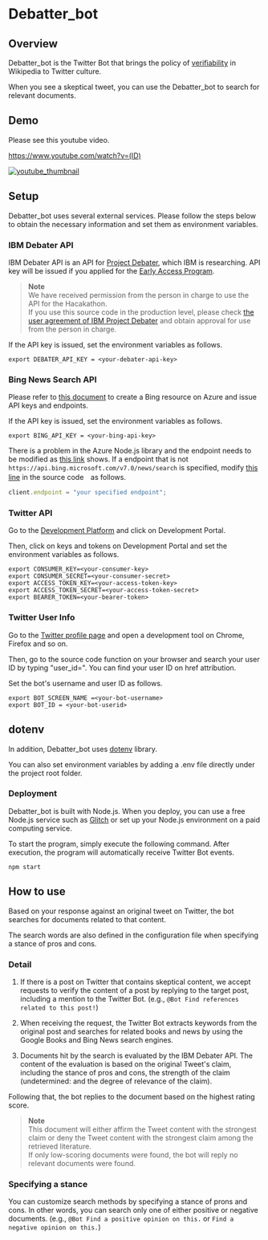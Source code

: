 # Debatter_bot

## Overview

Debatter_bot is the Twitter Bot that brings the policy of [verifiability](https://en.wikipedia.org/wiki/Wikipedia:Verifiability) in Wikipedia to Twitter culture.

When you see a skeptical tweet, you can use the Debatter_bot to search for relevant documents.

## Demo

Please see this youtube video.

https://www.youtube.com/watch?v=(ID)

[![youtube_thumbnail](https://img.youtube.com/vi/(ID)/0.jpg)](https://www.youtube.com/watch?v=(ID))

## Setup

Debatter_bot uses several external services. Please follow the steps below to obtain the necessary information and set them as environment variables.

### IBM Debater API

IBM Debater API is an API for [Project Debater](https://research.ibm.com/interactive/project-debater/), which IBM is researching.
API key will be issued if you applied for the [Early Access Program](https://early-access-program.debater.res.ibm.com/).

> **Note**  
> We have received permission from the person in charge to use the API for the Hacakathon.  
> If you use this source code in the production level, please check [the user agreement of IBM Project Debater](https://early-access-program.debater.res.ibm.com/) and obtain approval for use from the person in charge.

If the API key is issued, set the environment variables as follows.

```shell
export DEBATER_API_KEY = <your-debater-api-key>
```

### Bing News Search API

Please refer to [this document](https://docs.microsoft.com/en-us/bing/search-apis/bing-web-search/create-bing-search-service-resource) to create a Bing resource on Azure and issue API keys and endpoints.

If the API key is issued, set the environment variables as follows.

```shell
export BING_API_KEY = <your-bing-api-key>
```

There is a problem in the Azure Node.js library and the endpoint needs to be modified as [this link](https://github.com/Azure/azure-sdk-for-js/issues/18837#issuecomment-983188162) shows.
If a endpoint that is not `https://api.bing.microsoft.com/v7.0/news/search` is specified, modify [this line](https://github.com/Mandryl/Chirp-Developer-Challenge-2022/blob/main/search/news.js#L15) in the source code　as follows.

```javascript:news.js
client.endpoint = "your specified endpoint";
```

### Twitter API

Go to the [Development Platform](https://developer.twitter.com/en/docs/twitter-api) and click on Development Portal.

Then, click on keys and tokens on Development Portal and set the environment variables as follows.

```shell
export CONSUMER_KEY=<your-consumer-key>
export CONSUMER_SECRET=<your-consumer-secret>
export ACCESS_TOKEN_KEY=<your-access-token-key>
export ACCESS_TOKEN_SECRET=<your-access-token-secret>
export BEARER_TOKEN=<your-bearer-token>
```

### Twitter User Info

Go to the [Twitter profile page](https://twitter.com/<your-bot-username>) and open a development tool on Chrome, Firefox and so on.

Then, go to the source code function on your browser and search your user ID by typing "user_id=". You can find your user ID on href attribution.

Set the bot's username and user ID as follows.

```shell
export BOT_SCREEN_NAME =<your-bot-username>
export BOT_ID = <your-bot-userid>
```

## dotenv

In addition, Debatter_bot uses [dotenv](https://github.com/motdotla/dotenv) library.

You can also set environment variables by adding a .env file directly under the project root folder.

### Deployment

Debatter_bot is built with Node.js. When you deploy, you can use a free Node.js service such as [Glitch](https://glitch.com/) or set up your Node.js environment on a paid computing service.

To start the program, simply execute the following command. After execution, the program will automatically receive Twitter Bot events.

```shell
npm start
```

## How to use

Based on your response against an original tweet on Twitter, the bot searches for documents related to that content. 

The search words are also defined in the configuration file when specifying a stance of pros and cons.

### Detail

1. If there is a post on Twitter that contains skeptical content, we accept requests to verify the content of a post by replying to the target post, including a mention to the Twitter Bot. (e.g., `@Bot Find references related to this post!`)

2. When receiving the request, the Twitter Bot extracts keywords from the original post and searches for related books and news by using the Google Books and Bing News search engines.

3. Documents hit by the search is evaluated by the IBM Debater API. The content of the evaluation is based on the original Tweet's claim, including the stance of pros and cons, the strength of the claim (undetermined: and the degree of relevance of the claim).

Following that, the bot replies to the document based on the highest rating score.

> **Note**  
> This document will either affirm the Tweet content with the strongest claim or deny the Tweet content with the strongest claim among the retrieved literature.  
> If only low-scoring documents were found, the bot will reply no relevant documents were found.

### Specifying a stance

You can customize search methods by specifying a stance of prons and cons. In other words, you can search only one of either positive or negative documents. (e.g., `@Bot Find a positive opinion on this.` or `Find a negative opinion on this.`)

